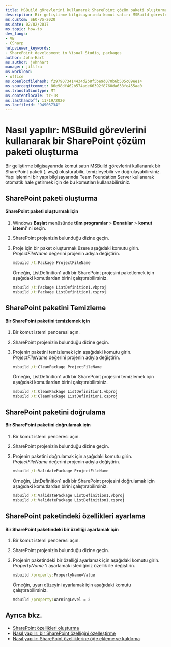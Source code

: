 ```yaml
---
title: MSBuild görevlerini kullanarak SharePoint çözüm paketi oluşturma
description: Bir geliştirme bilgisayarında komut satırı MSBuild görevlerini kullanarak bir SharePoint çözüm paketi (. wsp) oluşturmayı, temizlemeyi ve doğrulamayı öğrenin.
ms.custom: SEO-VS-2020
ms.date: 02/02/2017
ms.topic: how-to
dev_langs:
- VB
- CSharp
helpviewer_keywords:
- SharePoint development in Visual Studio, packages
author: John-Hart
ms.author: johnhart
manager: jillfra
ms.workload:
- office
ms.openlocfilehash: f2979073414434d2b8f5be9d070b6b505c09ee14
ms.sourcegitcommit: 86e98df462b574ade66392f8760da638fe455aa0
ms.translationtype: MT
ms.contentlocale: tr-TR
ms.lasthandoff: 11/19/2020
ms.locfileid: "94903734"
---
```

# <a name="how-to-create-a-sharepoint-solution-package-by-using-msbuild-tasks"></a>Nasıl yapılır: MSBuild görevlerini kullanarak bir SharePoint çözüm paketi oluşturma
  Bir geliştirme bilgisayarında komut satırı MSBuild görevlerini kullanarak bir SharePoint paketi (*. wsp*) oluşturabilir, temizleyebilir ve doğrulayabilirsiniz. Yapı işlemini bir yapı bilgisayarında Team Foundation Server kullanarak otomatik hale getirmek için de bu komutları kullanabilirsiniz.

## <a name="build-a-sharepoint-package"></a>SharePoint paketi oluşturma

#### <a name="to-build-a-sharepoint-package"></a>SharePoint paketi oluşturmak için

1. Windows **Başlat** menüsünde **tüm programlar**  >  **Donatılar**  >  **komut istemi**' ni seçin.

2. SharePoint projenizin bulunduğu dizine geçin.

3. Proje için bir paket oluşturmak üzere aşağıdaki komutu girin. *ProjectFileName* değerini projenin adıyla değiştirin.

    ```cmd
    msbuild /t:Package ProjectFileName
    ```

     Örneğin, ListDefinition1 adlı bir SharePoint projesini paketlemek için aşağıdaki komutlardan birini çalıştırabilirsiniz.

    ```cmd
    msbuild /t:Package ListDefinition1.vbproj
    msbuild /t:Package ListDefinition1.csproj
    ```

## <a name="clean-a-sharepoint-package"></a>SharePoint paketini Temizleme

#### <a name="to-clean-a-sharepoint-package"></a>Bir SharePoint paketini temizlemek için

1. Bir komut istemi penceresi açın.

2. SharePoint projenizin bulunduğu dizine geçin.

3. Projenin paketini temizlemek için aşağıdaki komutu girin. *ProjectFileName* değerini projenin adıyla değiştirin.

    ```cmd
    msbuild /t:CleanPackage ProjectFileName
    ```

     Örneğin, ListDefinition1 adlı bir SharePoint projesini temizlemek için aşağıdaki komutlardan birini çalıştırabilirsiniz.

    ```cmd
    msbuild /t:CleanPackage ListDefinition1.vbproj
    msbuild /t:CleanPackage ListDefinition1.csproj
    ```

## <a name="validate-a-sharepoint-package"></a>SharePoint paketini doğrulama

#### <a name="to-validate-a-sharepoint-package"></a>Bir SharePoint paketini doğrulamak için

1. Bir komut istemi penceresi açın.

2. SharePoint projenizin bulunduğu dizine geçin.

3. Projenin paketini doğrulamak için aşağıdaki komutu girin. *ProjectFileName* değerini projenin adıyla değiştirin.

    ```cmd
    msbuild /t:ValidatePackage ProjectFileName
    ```

     Örneğin, ListDefinition1 adlı bir SharePoint projesini doğrulamak için aşağıdaki komutlardan birini çalıştırabilirsiniz.

    ```cmd
    msbuild /t:ValidatePackage ListDefinition1.vbproj
    msbuild /t:ValidatePackage ListDefinition1.csproj
    ```

## <a name="set-properties-in-a-sharepoint-package"></a>SharePoint paketindeki özellikleri ayarlama

#### <a name="to-set-a-property-in-a-sharepoint-package"></a>Bir SharePoint paketindeki bir özelliği ayarlamak için

1. Bir komut istemi penceresi açın.

2. SharePoint projenizin bulunduğu dizine geçin.

3. Projenin paketindeki bir özelliği ayarlamak için aşağıdaki komutu girin. *PropertyName* 'i ayarlamak istediğiniz özellik ile değiştirin.

    ```cmd
    msbuild /property:PropertyName=Value
    ```

     Örneğin, uyarı düzeyini ayarlamak için aşağıdaki komutu çalıştırabilirsiniz.

    ```cmd
    msbuild /property:WarningLevel = 2
    ```

## <a name="see-also"></a>Ayrıca bkz.
- [SharePoint özellikleri oluşturma](../sharepoint/creating-sharepoint-features.md)
- [Nasıl yapılır: bir SharePoint özelliğini özelleştirme](../sharepoint/how-to-customize-a-sharepoint-feature.md)
- [Nasıl yapılır: SharePoint özelliklerine öğe ekleme ve kaldırma](../sharepoint/how-to-add-and-remove-items-to-sharepoint-features.md)
